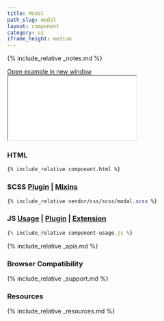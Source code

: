 ```yaml
---
title: Modal
path_slug: modal
layout: component
category: ui
iframe_height: medium
---
```


{% include_relative _notes.md %}

<div class="cf">
	<a href="{{ site.baseurl }}/component/{{ page.path_slug }}/example.html" target="_blank" class="example-link">Open example in new window</a>
</div><!--/.cf-->

<iframe {% if page.iframe_height %}class="h-{{ page.iframe_height }}"{% endif %} src="{{ site.baseurl}}/component/{{ page.path_slug }}/example.html"></iframe>

<h3>HTML</h3>

```html
{% include_relative component.html %}
```

<h3>SCSS <span class="link"><a href="vendor/css/scss/modal.scss" target="_blank">Plugin</a> | <a href="vendor/css/scss/_flexbox-mixins.scss">Mixins</a></span></h3>

```scss
{% include_relative vendor/css/scss/modal.scss %}
```

 <h3>JS <span class="link"><a href="component-usage.js">Usage</a> | <a href="vendor/js/modal.js" target="_blank">Plugin</a> | <a href="vendor/js/modal.hash.click.js">Extension</a></span></h3>
  
```javascript
{% include_relative component-usage.js %}
```

{% include_relative _apis.md %}

<h3>Browser Compatibility</h3>

{% include_relative _support.md %}

<h3>Resources</h3>

{% include_relative _resources.md %}
